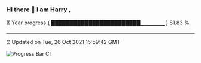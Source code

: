 ### Hi there 👋 I am Harry , 

⏳ Year progress { ████████████████████████▁▁▁▁▁▁ } 81.83 %

---

⏰ Updated on Tue, 26 Oct 2021 15:59:42 GMT

![Progress Bar CI](https://github.com/duykhang68/duykhang68/workflows/Progress%20Bar%20CI/badge.svg)
